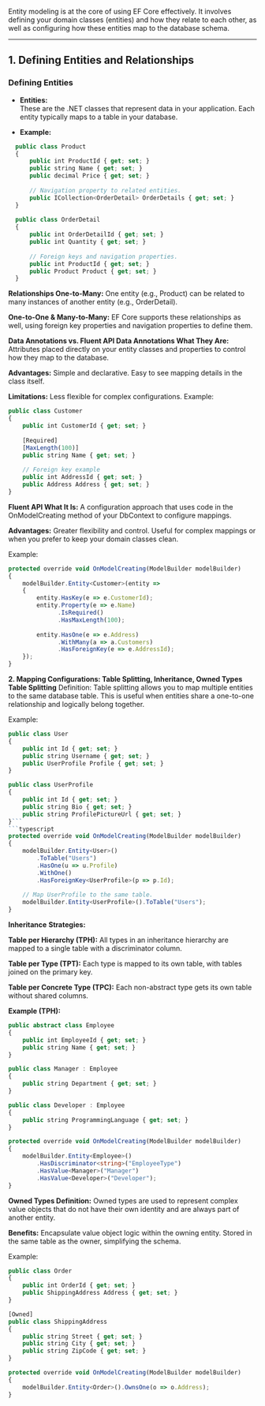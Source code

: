 Entity modeling is at the core of using EF Core effectively. It involves defining your domain classes (entities) and how they relate to each other, as well as configuring how these entities map to the database schema.

---

## 1. Defining Entities and Relationships

### **Defining Entities**
- **Entities:**  
  These are the .NET classes that represent data in your application. Each entity typically maps to a table in your database.
  
- **Example:**
```typescript
  public class Product
  {
      public int ProductId { get; set; }
      public string Name { get; set; }
      public decimal Price { get; set; }
      
      // Navigation property to related entities.
      public ICollection<OrderDetail> OrderDetails { get; set; }
  }
  
  public class OrderDetail
  {
      public int OrderDetailId { get; set; }
      public int Quantity { get; set; }
      
      // Foreign keys and navigation properties.
      public int ProductId { get; set; }
      public Product Product { get; set; }
  }
```

**Relationships
One-to-Many:**
One entity (e.g., Product) can be related to many instances of another entity (e.g., OrderDetail).

**One-to-One & Many-to-Many:**
EF Core supports these relationships as well, using foreign key properties and navigation properties to define them.

**Data Annotations vs. Fluent API
Data Annotations
What They Are:**
Attributes placed directly on your entity classes and properties to control how they map to the database.

**Advantages:**
Simple and declarative.
Easy to see mapping details in the class itself.

**Limitations:**
Less flexible for complex configurations.
Example:

```typescript
public class Customer
{
    public int CustomerId { get; set; }
    
    [Required]
    [MaxLength(100)]
    public string Name { get; set; }
    
    // Foreign key example
    public int AddressId { get; set; }
    public Address Address { get; set; }
}
```
**Fluent API
What It Is:**
A configuration approach that uses code in the OnModelCreating method of your DbContext to configure mappings.

**Advantages:**
Greater flexibility and control.
Useful for complex mappings or when you prefer to keep your domain classes clean.

Example:

```typescript
protected override void OnModelCreating(ModelBuilder modelBuilder)
{
    modelBuilder.Entity<Customer>(entity =>
    {
        entity.HasKey(e => e.CustomerId);
        entity.Property(e => e.Name)
              .IsRequired()
              .HasMaxLength(100);
        
        entity.HasOne(e => e.Address)
              .WithMany(a => a.Customers)
              .HasForeignKey(e => e.AddressId);
    });
}
```

**2. Mapping Configurations: Table Splitting, Inheritance, Owned Types
Table Splitting**
Definition:
Table splitting allows you to map multiple entities to the same database table. This is useful when entities share a one-to-one relationship and logically belong together.

Example:

```typescript
public class User
{
    public int Id { get; set; }
    public string Username { get; set; }
    public UserProfile Profile { get; set; }
}

public class UserProfile
{
    public int Id { get; set; }
    public string Bio { get; set; }
    public string ProfilePictureUrl { get; set; }
}```
```typescript
protected override void OnModelCreating(ModelBuilder modelBuilder)
{
    modelBuilder.Entity<User>()
        .ToTable("Users")
        .HasOne(u => u.Profile)
        .WithOne()
        .HasForeignKey<UserProfile>(p => p.Id);
    
    // Map UserProfile to the same table.
    modelBuilder.Entity<UserProfile>().ToTable("Users");
}
```

**Inheritance**
**Strategies:**

**Table per Hierarchy (TPH):**
All types in an inheritance hierarchy are mapped to a single table with a discriminator column.

**Table per Type (TPT):**
Each type is mapped to its own table, with tables joined on the primary key.

**Table per Concrete Type (TPC):**
Each non-abstract type gets its own table without shared columns.

**Example (TPH):**

```typescript
public abstract class Employee
{
    public int EmployeeId { get; set; }
    public string Name { get; set; }
}

public class Manager : Employee
{
    public string Department { get; set; }
}

public class Developer : Employee
{
    public string ProgrammingLanguage { get; set; }
}
```
```typescript
protected override void OnModelCreating(ModelBuilder modelBuilder)
{
    modelBuilder.Entity<Employee>()
        .HasDiscriminator<string>("EmployeeType")
        .HasValue<Manager>("Manager")
        .HasValue<Developer>("Developer");
}
```

**Owned Types
Definition:**
Owned types are used to represent complex value objects that do not have their own identity and are always part of another entity.

**Benefits:**
Encapsulate value object logic within the owning entity.
Stored in the same table as the owner, simplifying the schema.

Example:

```typescript
public class Order
{
    public int OrderId { get; set; }
    public ShippingAddress Address { get; set; }
}

[Owned]
public class ShippingAddress
{
    public string Street { get; set; }
    public string City { get; set; }
    public string ZipCode { get; set; }
}
```
```typescript
protected override void OnModelCreating(ModelBuilder modelBuilder)
{
    modelBuilder.Entity<Order>().OwnsOne(o => o.Address);
}
```